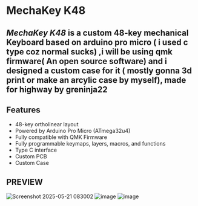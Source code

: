 # MechaKey K48

*MechaKey K48* is a custom 48-key mechanical Keyboard based on arduino pro micro ( i used c type coz normal sucks) ,i will be using qmk firmware( An open source software) and i designed a custom case for it ( mostly gonna 3d print or make an arcylic case by myself), made for highway by greninja22
---

## Features

- 48-key ortholinear layout
- Powered by Arduino Pro Micro (ATmega32u4)
- Fully compatible with QMK Firmware
- Fully programmable keymaps, layers, macros, and functions
- Type C interface
- Custom PCB
- Custom Case



## PREVIEW
![Screenshot 2025-05-21 083002](https://github.com/user-attachments/assets/a7a170d3-847d-4b31-9cec-490473cdd7a8)
![image](https://github.com/user-attachments/assets/e5157437-f510-49e2-8c58-444d685c458a)
![image](https://github.com/user-attachments/assets/689615ca-503f-4fb5-968a-d1576f0e6b8e)


